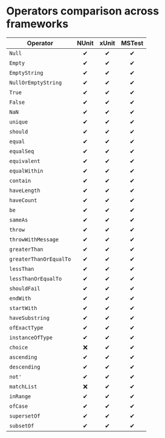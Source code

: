 Operators comparison across frameworks
======================================

| Operator               | NUnit | xUnit | MSTest |
|------------------------|:-----:|:-----:|:------:|
| `Null`                 | ✔     | ✔     | ✔     |
| `Empty`                | ✔     | ✔     | ✔     |
| `EmptyString`          | ✔     | ✔     | ✔     |
| `NullOrEmptyString`    | ✔     | ✔     | ✔     |
| `True`                 | ✔     | ✔     | ✔     |
| `False`                | ✔     | ✔     | ✔     |
| `NaN`                  | ✔     | ✔     | ✔     |
| `unique`               | ✔     | ✔     | ✔     |
| `should`               | ✔     | ✔     | ✔     |
| `equal`                | ✔     | ✔     | ✔     |
| `equalSeq`             | ✔     | ✔     | ✔     |
| `equivalent`           | ✔     | ✔     | ✔     |
| `equalWithin`          | ✔     | ✔     | ✔     |
| `contain`              | ✔     | ✔     | ✔     |
| `haveLength`           | ✔     | ✔     | ✔     |
| `haveCount`            | ✔     | ✔     | ✔     |
| `be`                   | ✔     | ✔     | ✔     |
| `sameAs`               | ✔     | ✔     | ✔     |
| `throw`                | ✔     | ✔     | ✔     |
| `throwWithMessage`     | ✔     | ✔     | ✔     |
| `greaterThan`          | ✔     | ✔     | ✔     |
| `greaterThanOrEqualTo` | ✔     | ✔     | ✔     |
| `lessThan`             | ✔     | ✔     | ✔     |
| `lessThanOrEqualTo`    | ✔     | ✔     | ✔     |
| `shouldFail`           | ✔     | ✔     | ✔     |
| `endWith`              | ✔     | ✔     | ✔     |
| `startWith`            | ✔     | ✔     | ✔     |
| `haveSubstring`        | ✔     | ✔     | ✔     |
| `ofExactType`          | ✔     | ✔     | ✔     |
| `instanceOfType`       | ✔     | ✔     | ✔     |
| `choice`               | ❌    | ✔     | ✔     |
| `ascending`            | ✔     | ✔     | ✔     |
| `descending`           | ✔     | ✔     | ✔     |
| `not'`                 | ✔     | ✔     | ✔     |
| `matchList`            | ❌    | ✔     | ✔     |
| `inRange`              | ✔     | ✔     | ✔     |
| `ofCase`               | ✔     | ✔     | ✔     |
| `supersetOf`           | ✔     | ✔     | ✔     |
| `subsetOf`             | ✔     | ✔     | ✔     |